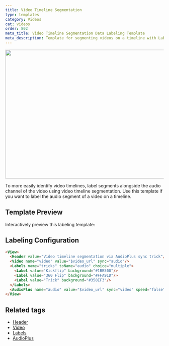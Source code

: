 ```yaml
---
title: Video Timeline Segmentation
type: templates
category: Videos
cat: videos
order: 802
meta_title: Video Timeline Segmentation Data Labeling Template
meta_description: Template for segmenting videos on a timeline with Label Studio for your machine learning and data science projects.
---
```


<img src="/images/templates/video-timeline-segmentation.png" alt="" class="gif-border" width="552px" height="408px" />

To more easily identify video timelines, label segments alongside the audio channel of the video using video timeline segmentation. Use this template if you want to label the audio segment of a video on a timeline. 

## Template Preview

Interactively preview this labeling template:

<div id="main-preview"></div>


## Labeling Configuration

```html
<View>
  <Header value="Video timeline segmentation via AudioPlus sync trick"/>
  <Video name="video" value="$video_url" sync="audio"/>
  <Labels name="tricks" toName="audio" choice="multiple">
    <Label value="Kickflip" background="#1BB500"/>
    <Label value="360 Flip" background="#FFA91D"/>
    <Label value="Trick" background="#358EF3"/>
  </Labels>
  <AudioPlus name="audio" value="$video_url" sync="video" speed="false"/>
</View>
```

## Related tags

- [Header](/tags/header.html)
- [Video](/tags/video.html)
- [Labels](/tags/labels.html)
- [AudioPlus](/tags/audioplus.html)
